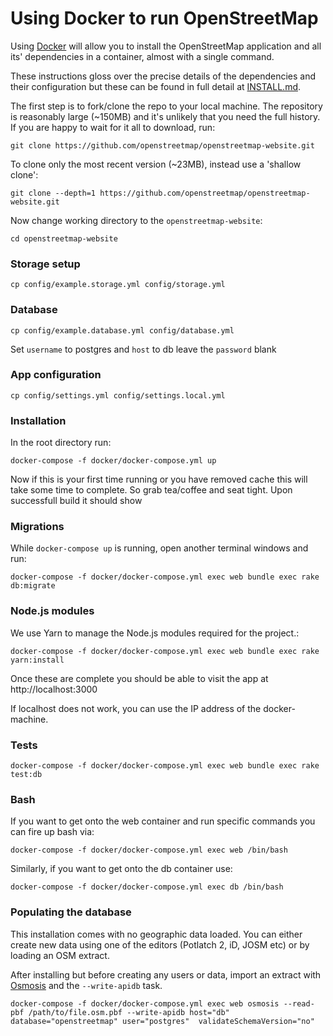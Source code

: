 # Using Docker to run OpenStreetMap

Using [Docker](https://www.docker.com/) will allow you to install the OpenStreetMap application and all its' dependencies in a container, almost with a single command.

These instructions gloss over the precise details of the dependencies and their configuration but these can be found in full detail at [INSTALL.md](INSTALL.md).

The first step is to fork/clone the repo to your local machine. The repository is reasonably large (~150MB) and it's unlikely that you need the full history. If you are happy to wait for it all to download, run:
```
git clone https://github.com/openstreetmap/openstreetmap-website.git
```

To clone only the most recent version (~23MB), instead use a 'shallow clone':

```
git clone --depth=1 https://github.com/openstreetmap/openstreetmap-website.git
```

Now change working directory to the `openstreetmap-website`:

```
cd openstreetmap-website
```

### Storage setup

```
cp config/example.storage.yml config/storage.yml
```

### Database

```
cp config/example.database.yml config/database.yml
```

Set `username` to postgres and `host` to db leave the `password` blank


### App configuration

```
cp config/settings.yml config/settings.local.yml
```

### Installation

In the root directory run:

```
docker-compose -f docker/docker-compose.yml up
```
Now if this is your first time running or you have removed cache this will take some time to complete. So grab tea/coffee and seat tight. Upon successfull build it should show

### Migrations
While `docker-compose up` is running, open another terminal windows and run:

```
docker-compose -f docker/docker-compose.yml exec web bundle exec rake db:migrate
```

### Node.js modules
We use Yarn to manage the Node.js modules required for the project.:

```
docker-compose -f docker/docker-compose.yml exec web bundle exec rake yarn:install
```

Once these are complete you should be able to visit the app at http://localhost:3000

If localhost does not work, you can use the IP address of the docker-machine.

### Tests

```
docker-compose -f docker/docker-compose.yml exec web bundle exec rake test:db
```

### Bash

If you want to get onto the web container and run specific commands you can fire up bash via:

```
docker-compose -f docker/docker-compose.yml exec web /bin/bash
```

Similarly, if you want to get onto the db container use:

```
docker-compose -f docker/docker-compose.yml exec db /bin/bash
```

### Populating the database
This  installation comes with no geographic data loaded. You can either create new data using one of the editors (Potlatch 2, iD, JOSM etc) or by loading an OSM extract.

After installing but before creating any users or data, import an extract with [Osmosis](https://wiki.openstreetmap.org/wiki/Osmosis) and the `--write-apidb` task.

```
docker-compose -f docker/docker-compose.yml exec web osmosis --read-pbf /path/to/file.osm.pbf --write-apidb host="db" database="openstreetmap" user="postgres"  validateSchemaVersion="no"
```
